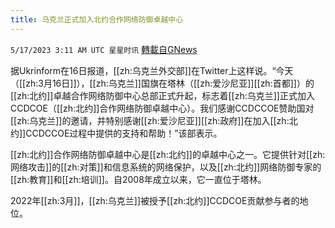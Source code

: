 ```yaml
---
title: 乌克兰正式加入北约合作网络防御卓越中心
---
```

`5/17/2023 3:11 AM UTC 星星时讯` [轉載自GNews](https://gnews.org/articles/1306738)


  
据Ukrinform在16日报道，[[zh:乌克兰外交部]]在Twitter上这样说。“今天（[[zh:3月16日]]），[[zh:乌克兰]]国旗在塔林（[[zh:爱沙尼亚]][[zh:首都]]）的[[zh:北约]]卓越合作网络防御中心总部正式升起，标志着[[zh:乌克兰]]正式加入CCDCOE（[[zh:北约]]合作网络防御卓越中心）。我们感谢CCDCCOE赞助国对[[zh:乌克兰]]的邀请，并特别感谢[[zh:爱沙尼亚]][[zh:政府]]在加入[[zh:北约]]CCDCCOE过程中提供的支持和帮助！”该部表示。

  

  

[[zh:北约]]合作网络防御卓越中心是[[zh:北约]]的卓越中心之一。它提供针对[[zh:网络攻击]]的[[zh:对策]]和信息系统的网络保护，以及[[zh:北约]]网络防御专家的[[zh:教育]]和[[zh:培训]]。自2008年成立以来，它一直位于塔林。

  

2022年[[zh:3月]]，[[zh:乌克兰]]被授予[[zh:北约]]CCDCOE贡献参与者的地位。
